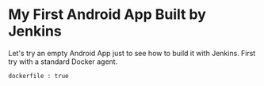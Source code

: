 # My First Android App Built by Jenkins
Let's try an empty Android App just to see how to build it with Jenkins.
First try with a standard Docker agent.

`dockerfile : true`
